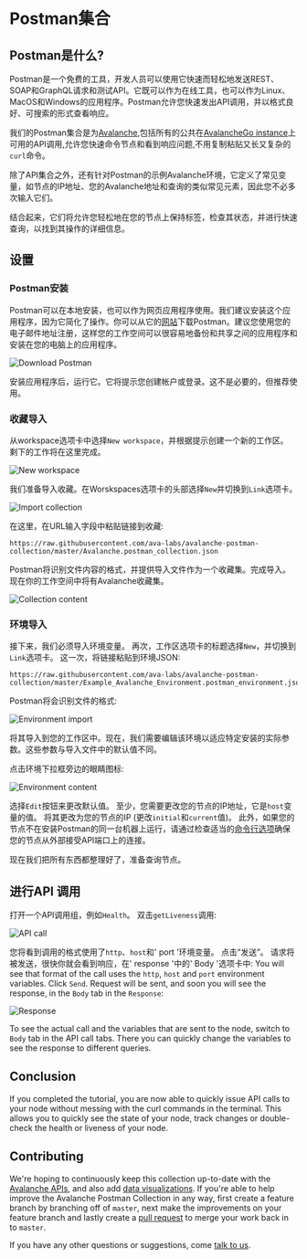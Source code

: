 # Postman集合

## Postman是什么?

Postman是一个免费的工具，开发人员可以使用它快速而轻松地发送REST、SOAP和GraphQL请求和测试API。它既可以作为在线工具，也可以作为Linux、MacOS和Windows的应用程序。Postman允许您快速发出API调用，并以格式良好、可搜索的形式查看响应。

我们的Postman集合是为[Avalanche](https://docs.avax.network),包括所有的公共在[AvalancheGo instance](../release-notes/avalanchego.md)上可用的API调用,允许您快速命令节点和看到响应问题,不用复制粘贴又长又复杂的`curl`命令。

除了API集合之外，还有针对Postman的示例Avalanche环境，它定义了常见变量，如节点的IP地址、您的Avalanche地址和查询的类似常见元素，因此您不必多次输入它们。

结合起来，它们将允许您轻松地在您的节点上保持标签，检查其状态，并进行快速查询，以找到其操作的详细信息。

## 设置

### Postman安装

Postman可以在本地安装，也可以作为网页应用程序使用。我们建议安装这个应用程序，因为它简化了操作。你可以从它的[网站](https://www.postman.com/downloads/)下载Postman。建议您使用您的电子邮件地址注册，这样您的工作空间可以很容易地备份和共享之间的应用程序和安装在您的电脑上的应用程序。

![Download Postman](../../.gitbook/assets/postman_01_download.png)

安装应用程序后，运行它。它将提示您创建帐户或登录。这不是必要的，但推荐使用。

### 收藏导入

从workspace选项卡中选择`New workspace`，并根据提示创建一个新的工作区。 剩下的工作将在这里完成。 

![New workspace](../../.gitbook/assets/postman_02_workspace.png)

我们准备导入收藏。在Worskspaces选项卡的头部选择`New`并切换到`Link`选项卡。

![Import collection](../../.gitbook/assets/postman_03_import.png)

在这里，在URL输入字段中粘贴链接到收藏:

```text
https://raw.githubusercontent.com/ava-labs/avalanche-postman-collection/master/Avalanche.postman_collection.json
```

Postman将识别文件内容的格式，并提供导入文件作为一个收藏集。完成导入。现在你的工作空间中将有Avalanche收藏集。

![Collection content](../../.gitbook/assets/postman_04_collection.png)

### 环境导入

接下来，我们必须导入环境变量。 再次，工作区选项卡的标题选择`New`，并切换到`Link`选项卡。 这一次，将链接粘贴到环境JSON: 

```text
https://raw.githubusercontent.com/ava-labs/avalanche-postman-collection/master/Example_Avalanche_Environment.postman_environment.json
```

Postman将会识别文件的格式:

![Environment import](../../.gitbook/assets/postman_05_environment.png)

将其导入到您的工作区中。现在，我们需要编辑该环境以适应特定安装的实际参数。这些参数与导入文件中的默认值不同。

点击环境下拉框旁边的眼睛图标: 

![Environment content](../../.gitbook/assets/postman_06_variables.png)

选择`Edit`按钮来更改默认值。 至少，您需要更改您的节点的IP地址，它是`host`变量的值。 将其更改为您的节点的IP \(更改`initial`和`current`值\)。 此外，如果您的节点不在安装Postman的同一台机器上运行，请通过检查适当的[命令行选项](../references/command-line-interface.md#http-server)确保您的节点从外部接受API端口上的连接。 

现在我们把所有东西都整理好了，准备查询节点。 

## 进行API 调用

打开一个API调用组，例如`Health`。 双击`getLiveness`调用: 

![API call](../../.gitbook/assets/postman_07_making_calls.png)

您将看到调用的格式使用了`http`、`host`和' port '环境变量。 点击“发送”。 请求将被发送，很快你就会看到响应，在' response '中的' Body '选项卡中: 
You will see that format of the call uses the `http`, `host` and `port` environment variables. Click `Send`. Request will be sent, and soon you will see the response, in the `Body` tab in the `Response`:

![Response](../../.gitbook/assets/postman_08_response.png)

To see the actual call and the variables that are sent to the node, switch to `Body` tab in the API call tabs. There you can quickly change the variables to see the response to different queries.

## Conclusion

If you completed the tutorial, you are now able to quickly issue API calls to your node without messing with the curl commands in the terminal. This allows you to quickly see the state of your node, track changes or double-check the health or liveness of your node.

## Contributing

We're hoping to continuously keep this collection up-to-date with the [Avalanche APIs](https://docs.avax.network/build/avalanchego-apis), and also add [data visualizations](https://learning.postman.com/docs/sending-requests/visualizer/#visualizing-response-data). If you're able to help improve the Avalanche Postman Collection in any way, first create a feature branch by branching off of `master`, next make the improvements on your feature branch and lastly create a [pull request](https://github.com/ava-labs/avalanche-docs/pulls) to merge your work back in to `master`.

If you have any other questions or suggestions, come [talk to us](https://chat.avalabs.org/).

<!--stackedit_data:
eyJoaXN0b3J5IjpbNTgwMzI2NjE2LDE5ODMyMjUzODYsLTY4Mj
cxNDE2OCwtNzgxMDcwNjk4XX0=
-->